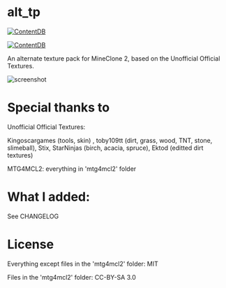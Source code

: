 # alt_tp

[![ContentDB](https://content.minetest.net/packages/eyekay/alt_tp/shields/title/)](https://content.minetest.net/packages/eyekay/alt_tp/)

[![ContentDB](https://content.minetest.net/packages/eyekay/alt_tp/shields/downloads/)](https://content.minetest.net/packages/eyekay/alt_tp/)

An alternate texture pack for MineClone 2, based on the Unofficial Official Textures.

![screenshot](https://content.minetest.net/uploads/8775471f82.png "screenshot")

Special thanks to 
===========
Unofficial Official Textures:

Kingoscargames (tools, skin) ,
toby109tt (dirt, grass, wood, TNT, stone, slimeball),
Stix,
StarNinjas (birch, acacia, spruce),
Ektod (editted dirt textures)

MTG4MCL2: everything in 'mtg4mcl2' folder

What I added:
=============
See CHANGELOG

# License

Everything except files in the 'mtg4mcl2' folder: MIT

Files in the 'mtg4mcl2' folder: CC-BY-SA 3.0
